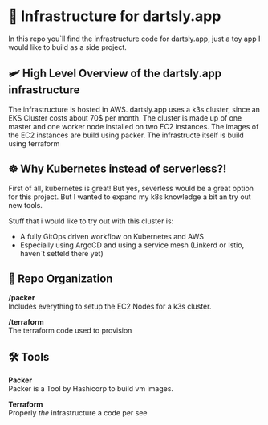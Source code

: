 # 🚀 Infrastructure for dartsly.app

In this repo you`ll find the infrastructure code for dartsly.app, just a toy app I would like to build as a side project.

## 🛩 High Level Overview of the dartsly.app infrastructure

The infrastructure is hosted in AWS. dartsly.app uses a k3s cluster, since an EKS Cluster costs about 70$ per month. The cluster is made up of one master and one worker node installed on two EC2 instances. The images of the EC2 instances are build using packer. The infrastructe itself is build using terraform

## ☸️ Why Kubernetes instead of serverless?!

First of all, kubernetes is great! But yes, severless would be a great option for this project. But I wanted to expand my k8s knowledge a bit an try out new tools.

Stuff that i would like to try out with this cluster is:
* A fully GitOps driven workflow on Kubernetes and AWS
* Especially using ArgoCD and using a service mesh (Linkerd or Istio, haven`t setteld there yet)

## 📁 Repo Organization

**/packer**  
Includes everything to setup the EC2 Nodes for a k3s cluster.

**/terraform**  
The terraform code used to provision

## 🛠️ Tools

**Packer**  
Packer is a Tool by Hashicorp to build vm images.

**Terraform**  
Properly *the* infrastructure a code per see
